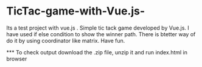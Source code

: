 # TicTac-game-with-Vue.js-
Its a test project with vue.js . Simple  tic tack game developed by Vue.js. I have used if else condition to show the winner path. There is btetter way of do it by using coordinator like matrix. Have fun.

*** To check output download the .zip file, unzip it and run index.html in browser
